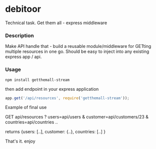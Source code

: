 # debitoor
Technical task. Get them all - express middleware
### Description
Make API handle that - build a reusable module/middleware for GETting multiple resources in one go. Should be easy to inject into any existing express app / api.
### Usage
```bashp
npm install getthemall-stream
```
then add endpoint in your express application
```js
app.get('/api/resources', require('getthemall-stream'));
```
Example of final use

GET api/resources ? users=api/users & customer=api/customers/23 & countries=api/countries ..

returns {users: [..], customer: {..}, countries: [..] } 

That's it. enjoy
